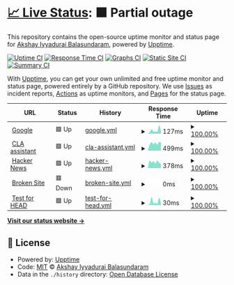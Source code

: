 # [📈 Live Status](https://ibakshay.github.io/test-uptime-2): <!--live status--> **🟧 Partial outage**

This repository contains the open-source uptime monitor and status page for [Akshay Iyyadurai Balasundaram](https://ibakshay.com/), powered by [Upptime](https://github.com/upptime/upptime).

[![Uptime CI](https://github.com/ibakshay/test-uptime-2/workflows/Uptime%20CI/badge.svg)](https://github.com/ibakshay/test-uptime-2/actions?query=workflow%3A%22Uptime+CI%22)
[![Response Time CI](https://github.com/ibakshay/test-uptime-2/workflows/Response%20Time%20CI/badge.svg)](https://github.com/ibakshay/test-uptime-2/actions?query=workflow%3A%22Response+Time+CI%22)
[![Graphs CI](https://github.com/ibakshay/test-uptime-2/workflows/Graphs%20CI/badge.svg)](https://github.com/ibakshay/test-uptime-2/actions?query=workflow%3A%22Graphs+CI%22)
[![Static Site CI](https://github.com/ibakshay/test-uptime-2/workflows/Static%20Site%20CI/badge.svg)](https://github.com/ibakshay/test-uptime-2/actions?query=workflow%3A%22Static+Site+CI%22)
[![Summary CI](https://github.com/ibakshay/test-uptime-2/workflows/Summary%20CI/badge.svg)](https://github.com/ibakshay/test-uptime-2/actions?query=workflow%3A%22Summary+CI%22)

With [Upptime](https://upptime.js.org), you can get your own unlimited and free uptime monitor and status page, powered entirely by a GitHub repository. We use [Issues](https://github.com/ibakshay/test-uptime-2/issues) as incident reports, [Actions](https://github.com/ibakshay/test-uptime-2/actions) as uptime monitors, and [Pages](https://ibakshay.github.io/test-uptime-2) for the status page.

<!--start: status pages-->
<!-- This summary is generated by Upptime (https://github.com/upptime/upptime) -->
<!-- Do not edit this manually, your changes will be overwritten -->
<!-- prettier-ignore -->
| URL | Status | History | Response Time | Uptime |
| --- | ------ | ------- | ------------- | ------ |
| <img alt="" src="https://icons.duckduckgo.com/ip3/www.google.com.ico" height="13"> [Google](https://www.google.com) | 🟩 Up | [google.yml](https://github.com/ibakshay/test-uptime-2/commits/HEAD/history/google.yml) | <details><summary><img alt="Response time graph" src="./graphs/google/response-time-week.png" height="20"> 127ms</summary><br><a href="https://ibakshay.github.io/test-uptime-2/history/google"><img alt="Response time 88" src="https://img.shields.io/endpoint?url=https%3A%2F%2Fraw.githubusercontent.com%2Fibakshay%2Ftest-uptime-2%2FHEAD%2Fapi%2Fgoogle%2Fresponse-time.json"></a><br><a href="https://ibakshay.github.io/test-uptime-2/history/google"><img alt="24-hour response time 57" src="https://img.shields.io/endpoint?url=https%3A%2F%2Fraw.githubusercontent.com%2Fibakshay%2Ftest-uptime-2%2FHEAD%2Fapi%2Fgoogle%2Fresponse-time-day.json"></a><br><a href="https://ibakshay.github.io/test-uptime-2/history/google"><img alt="7-day response time 127" src="https://img.shields.io/endpoint?url=https%3A%2F%2Fraw.githubusercontent.com%2Fibakshay%2Ftest-uptime-2%2FHEAD%2Fapi%2Fgoogle%2Fresponse-time-week.json"></a><br><a href="https://ibakshay.github.io/test-uptime-2/history/google"><img alt="30-day response time 100" src="https://img.shields.io/endpoint?url=https%3A%2F%2Fraw.githubusercontent.com%2Fibakshay%2Ftest-uptime-2%2FHEAD%2Fapi%2Fgoogle%2Fresponse-time-month.json"></a><br><a href="https://ibakshay.github.io/test-uptime-2/history/google"><img alt="1-year response time 86" src="https://img.shields.io/endpoint?url=https%3A%2F%2Fraw.githubusercontent.com%2Fibakshay%2Ftest-uptime-2%2FHEAD%2Fapi%2Fgoogle%2Fresponse-time-year.json"></a></details> | <details><summary><a href="https://ibakshay.github.io/test-uptime-2/history/google">100.00%</a></summary><a href="https://ibakshay.github.io/test-uptime-2/history/google"><img alt="All-time uptime 100.00%" src="https://img.shields.io/endpoint?url=https%3A%2F%2Fraw.githubusercontent.com%2Fibakshay%2Ftest-uptime-2%2FHEAD%2Fapi%2Fgoogle%2Fuptime.json"></a><br><a href="https://ibakshay.github.io/test-uptime-2/history/google"><img alt="24-hour uptime 100.00%" src="https://img.shields.io/endpoint?url=https%3A%2F%2Fraw.githubusercontent.com%2Fibakshay%2Ftest-uptime-2%2FHEAD%2Fapi%2Fgoogle%2Fuptime-day.json"></a><br><a href="https://ibakshay.github.io/test-uptime-2/history/google"><img alt="7-day uptime 100.00%" src="https://img.shields.io/endpoint?url=https%3A%2F%2Fraw.githubusercontent.com%2Fibakshay%2Ftest-uptime-2%2FHEAD%2Fapi%2Fgoogle%2Fuptime-week.json"></a><br><a href="https://ibakshay.github.io/test-uptime-2/history/google"><img alt="30-day uptime 100.00%" src="https://img.shields.io/endpoint?url=https%3A%2F%2Fraw.githubusercontent.com%2Fibakshay%2Ftest-uptime-2%2FHEAD%2Fapi%2Fgoogle%2Fuptime-month.json"></a><br><a href="https://ibakshay.github.io/test-uptime-2/history/google"><img alt="1-year uptime 100.00%" src="https://img.shields.io/endpoint?url=https%3A%2F%2Fraw.githubusercontent.com%2Fibakshay%2Ftest-uptime-2%2FHEAD%2Fapi%2Fgoogle%2Fuptime-year.json"></a></details>
| <img alt="" src="https://icons.duckduckgo.com/ip3/cla-assistant.io.ico" height="13"> [CLA assistant](https://cla-assistant.io) | 🟩 Up | [cla-assistant.yml](https://github.com/ibakshay/test-uptime-2/commits/HEAD/history/cla-assistant.yml) | <details><summary><img alt="Response time graph" src="./graphs/cla-assistant/response-time-week.png" height="20"> 499ms</summary><br><a href="https://ibakshay.github.io/test-uptime-2/history/cla-assistant"><img alt="Response time 318" src="https://img.shields.io/endpoint?url=https%3A%2F%2Fraw.githubusercontent.com%2Fibakshay%2Ftest-uptime-2%2FHEAD%2Fapi%2Fcla-assistant%2Fresponse-time.json"></a><br><a href="https://ibakshay.github.io/test-uptime-2/history/cla-assistant"><img alt="24-hour response time 375" src="https://img.shields.io/endpoint?url=https%3A%2F%2Fraw.githubusercontent.com%2Fibakshay%2Ftest-uptime-2%2FHEAD%2Fapi%2Fcla-assistant%2Fresponse-time-day.json"></a><br><a href="https://ibakshay.github.io/test-uptime-2/history/cla-assistant"><img alt="7-day response time 499" src="https://img.shields.io/endpoint?url=https%3A%2F%2Fraw.githubusercontent.com%2Fibakshay%2Ftest-uptime-2%2FHEAD%2Fapi%2Fcla-assistant%2Fresponse-time-week.json"></a><br><a href="https://ibakshay.github.io/test-uptime-2/history/cla-assistant"><img alt="30-day response time 563" src="https://img.shields.io/endpoint?url=https%3A%2F%2Fraw.githubusercontent.com%2Fibakshay%2Ftest-uptime-2%2FHEAD%2Fapi%2Fcla-assistant%2Fresponse-time-month.json"></a><br><a href="https://ibakshay.github.io/test-uptime-2/history/cla-assistant"><img alt="1-year response time 337" src="https://img.shields.io/endpoint?url=https%3A%2F%2Fraw.githubusercontent.com%2Fibakshay%2Ftest-uptime-2%2FHEAD%2Fapi%2Fcla-assistant%2Fresponse-time-year.json"></a></details> | <details><summary><a href="https://ibakshay.github.io/test-uptime-2/history/cla-assistant">100.00%</a></summary><a href="https://ibakshay.github.io/test-uptime-2/history/cla-assistant"><img alt="All-time uptime 100.00%" src="https://img.shields.io/endpoint?url=https%3A%2F%2Fraw.githubusercontent.com%2Fibakshay%2Ftest-uptime-2%2FHEAD%2Fapi%2Fcla-assistant%2Fuptime.json"></a><br><a href="https://ibakshay.github.io/test-uptime-2/history/cla-assistant"><img alt="24-hour uptime 100.00%" src="https://img.shields.io/endpoint?url=https%3A%2F%2Fraw.githubusercontent.com%2Fibakshay%2Ftest-uptime-2%2FHEAD%2Fapi%2Fcla-assistant%2Fuptime-day.json"></a><br><a href="https://ibakshay.github.io/test-uptime-2/history/cla-assistant"><img alt="7-day uptime 100.00%" src="https://img.shields.io/endpoint?url=https%3A%2F%2Fraw.githubusercontent.com%2Fibakshay%2Ftest-uptime-2%2FHEAD%2Fapi%2Fcla-assistant%2Fuptime-week.json"></a><br><a href="https://ibakshay.github.io/test-uptime-2/history/cla-assistant"><img alt="30-day uptime 100.00%" src="https://img.shields.io/endpoint?url=https%3A%2F%2Fraw.githubusercontent.com%2Fibakshay%2Ftest-uptime-2%2FHEAD%2Fapi%2Fcla-assistant%2Fuptime-month.json"></a><br><a href="https://ibakshay.github.io/test-uptime-2/history/cla-assistant"><img alt="1-year uptime 99.99%" src="https://img.shields.io/endpoint?url=https%3A%2F%2Fraw.githubusercontent.com%2Fibakshay%2Ftest-uptime-2%2FHEAD%2Fapi%2Fcla-assistant%2Fuptime-year.json"></a></details>
| <img alt="" src="https://icons.duckduckgo.com/ip3/news.ycombinator.com.ico" height="13"> [Hacker News](https://news.ycombinator.com) | 🟩 Up | [hacker-news.yml](https://github.com/ibakshay/test-uptime-2/commits/HEAD/history/hacker-news.yml) | <details><summary><img alt="Response time graph" src="./graphs/hacker-news/response-time-week.png" height="20"> 378ms</summary><br><a href="https://ibakshay.github.io/test-uptime-2/history/hacker-news"><img alt="Response time 312" src="https://img.shields.io/endpoint?url=https%3A%2F%2Fraw.githubusercontent.com%2Fibakshay%2Ftest-uptime-2%2FHEAD%2Fapi%2Fhacker-news%2Fresponse-time.json"></a><br><a href="https://ibakshay.github.io/test-uptime-2/history/hacker-news"><img alt="24-hour response time 372" src="https://img.shields.io/endpoint?url=https%3A%2F%2Fraw.githubusercontent.com%2Fibakshay%2Ftest-uptime-2%2FHEAD%2Fapi%2Fhacker-news%2Fresponse-time-day.json"></a><br><a href="https://ibakshay.github.io/test-uptime-2/history/hacker-news"><img alt="7-day response time 378" src="https://img.shields.io/endpoint?url=https%3A%2F%2Fraw.githubusercontent.com%2Fibakshay%2Ftest-uptime-2%2FHEAD%2Fapi%2Fhacker-news%2Fresponse-time-week.json"></a><br><a href="https://ibakshay.github.io/test-uptime-2/history/hacker-news"><img alt="30-day response time 285" src="https://img.shields.io/endpoint?url=https%3A%2F%2Fraw.githubusercontent.com%2Fibakshay%2Ftest-uptime-2%2FHEAD%2Fapi%2Fhacker-news%2Fresponse-time-month.json"></a><br><a href="https://ibakshay.github.io/test-uptime-2/history/hacker-news"><img alt="1-year response time 303" src="https://img.shields.io/endpoint?url=https%3A%2F%2Fraw.githubusercontent.com%2Fibakshay%2Ftest-uptime-2%2FHEAD%2Fapi%2Fhacker-news%2Fresponse-time-year.json"></a></details> | <details><summary><a href="https://ibakshay.github.io/test-uptime-2/history/hacker-news">100.00%</a></summary><a href="https://ibakshay.github.io/test-uptime-2/history/hacker-news"><img alt="All-time uptime 99.94%" src="https://img.shields.io/endpoint?url=https%3A%2F%2Fraw.githubusercontent.com%2Fibakshay%2Ftest-uptime-2%2FHEAD%2Fapi%2Fhacker-news%2Fuptime.json"></a><br><a href="https://ibakshay.github.io/test-uptime-2/history/hacker-news"><img alt="24-hour uptime 100.00%" src="https://img.shields.io/endpoint?url=https%3A%2F%2Fraw.githubusercontent.com%2Fibakshay%2Ftest-uptime-2%2FHEAD%2Fapi%2Fhacker-news%2Fuptime-day.json"></a><br><a href="https://ibakshay.github.io/test-uptime-2/history/hacker-news"><img alt="7-day uptime 100.00%" src="https://img.shields.io/endpoint?url=https%3A%2F%2Fraw.githubusercontent.com%2Fibakshay%2Ftest-uptime-2%2FHEAD%2Fapi%2Fhacker-news%2Fuptime-week.json"></a><br><a href="https://ibakshay.github.io/test-uptime-2/history/hacker-news"><img alt="30-day uptime 100.00%" src="https://img.shields.io/endpoint?url=https%3A%2F%2Fraw.githubusercontent.com%2Fibakshay%2Ftest-uptime-2%2FHEAD%2Fapi%2Fhacker-news%2Fuptime-month.json"></a><br><a href="https://ibakshay.github.io/test-uptime-2/history/hacker-news"><img alt="1-year uptime 99.90%" src="https://img.shields.io/endpoint?url=https%3A%2F%2Fraw.githubusercontent.com%2Fibakshay%2Ftest-uptime-2%2FHEAD%2Fapi%2Fhacker-news%2Fuptime-year.json"></a></details>
| <img alt="" src="https://icons.duckduckgo.com/ip3/thissitedoesnotexist.com.ico" height="13"> [Broken Site](https://thissitedoesnotexist.com) | 🟥 Down | [broken-site.yml](https://github.com/ibakshay/test-uptime-2/commits/HEAD/history/broken-site.yml) | <details><summary><img alt="Response time graph" src="./graphs/broken-site/response-time-week.png" height="20"> 0ms</summary><br><a href="https://ibakshay.github.io/test-uptime-2/history/broken-site"><img alt="Response time 0" src="https://img.shields.io/endpoint?url=https%3A%2F%2Fraw.githubusercontent.com%2Fibakshay%2Ftest-uptime-2%2FHEAD%2Fapi%2Fbroken-site%2Fresponse-time.json"></a><br><a href="https://ibakshay.github.io/test-uptime-2/history/broken-site"><img alt="24-hour response time 0" src="https://img.shields.io/endpoint?url=https%3A%2F%2Fraw.githubusercontent.com%2Fibakshay%2Ftest-uptime-2%2FHEAD%2Fapi%2Fbroken-site%2Fresponse-time-day.json"></a><br><a href="https://ibakshay.github.io/test-uptime-2/history/broken-site"><img alt="7-day response time 0" src="https://img.shields.io/endpoint?url=https%3A%2F%2Fraw.githubusercontent.com%2Fibakshay%2Ftest-uptime-2%2FHEAD%2Fapi%2Fbroken-site%2Fresponse-time-week.json"></a><br><a href="https://ibakshay.github.io/test-uptime-2/history/broken-site"><img alt="30-day response time 0" src="https://img.shields.io/endpoint?url=https%3A%2F%2Fraw.githubusercontent.com%2Fibakshay%2Ftest-uptime-2%2FHEAD%2Fapi%2Fbroken-site%2Fresponse-time-month.json"></a><br><a href="https://ibakshay.github.io/test-uptime-2/history/broken-site"><img alt="1-year response time 0" src="https://img.shields.io/endpoint?url=https%3A%2F%2Fraw.githubusercontent.com%2Fibakshay%2Ftest-uptime-2%2FHEAD%2Fapi%2Fbroken-site%2Fresponse-time-year.json"></a></details> | <details><summary><a href="https://ibakshay.github.io/test-uptime-2/history/broken-site">100.00%</a></summary><a href="https://ibakshay.github.io/test-uptime-2/history/broken-site"><img alt="All-time uptime 100.00%" src="https://img.shields.io/endpoint?url=https%3A%2F%2Fraw.githubusercontent.com%2Fibakshay%2Ftest-uptime-2%2FHEAD%2Fapi%2Fbroken-site%2Fuptime.json"></a><br><a href="https://ibakshay.github.io/test-uptime-2/history/broken-site"><img alt="24-hour uptime 100.00%" src="https://img.shields.io/endpoint?url=https%3A%2F%2Fraw.githubusercontent.com%2Fibakshay%2Ftest-uptime-2%2FHEAD%2Fapi%2Fbroken-site%2Fuptime-day.json"></a><br><a href="https://ibakshay.github.io/test-uptime-2/history/broken-site"><img alt="7-day uptime 100.00%" src="https://img.shields.io/endpoint?url=https%3A%2F%2Fraw.githubusercontent.com%2Fibakshay%2Ftest-uptime-2%2FHEAD%2Fapi%2Fbroken-site%2Fuptime-week.json"></a><br><a href="https://ibakshay.github.io/test-uptime-2/history/broken-site"><img alt="30-day uptime 100.00%" src="https://img.shields.io/endpoint?url=https%3A%2F%2Fraw.githubusercontent.com%2Fibakshay%2Ftest-uptime-2%2FHEAD%2Fapi%2Fbroken-site%2Fuptime-month.json"></a><br><a href="https://ibakshay.github.io/test-uptime-2/history/broken-site"><img alt="1-year uptime 100.00%" src="https://img.shields.io/endpoint?url=https%3A%2F%2Fraw.githubusercontent.com%2Fibakshay%2Ftest-uptime-2%2FHEAD%2Fapi%2Fbroken-site%2Fuptime-year.json"></a></details>
| <img alt="" src="https://icons.duckduckgo.com/ip3/www.google.com.ico" height="13"> [Test for HEAD](https://www.google.com) | 🟩 Up | [test-for-head.yml](https://github.com/ibakshay/test-uptime-2/commits/HEAD/history/test-for-head.yml) | <details><summary><img alt="Response time graph" src="./graphs/test-for-head/response-time-week.png" height="20"> 30ms</summary><br><a href="https://ibakshay.github.io/test-uptime-2/history/test-for-head"><img alt="Response time 26" src="https://img.shields.io/endpoint?url=https%3A%2F%2Fraw.githubusercontent.com%2Fibakshay%2Ftest-uptime-2%2FHEAD%2Fapi%2Ftest-for-head%2Fresponse-time.json"></a><br><a href="https://ibakshay.github.io/test-uptime-2/history/test-for-head"><img alt="24-hour response time 12" src="https://img.shields.io/endpoint?url=https%3A%2F%2Fraw.githubusercontent.com%2Fibakshay%2Ftest-uptime-2%2FHEAD%2Fapi%2Ftest-for-head%2Fresponse-time-day.json"></a><br><a href="https://ibakshay.github.io/test-uptime-2/history/test-for-head"><img alt="7-day response time 30" src="https://img.shields.io/endpoint?url=https%3A%2F%2Fraw.githubusercontent.com%2Fibakshay%2Ftest-uptime-2%2FHEAD%2Fapi%2Ftest-for-head%2Fresponse-time-week.json"></a><br><a href="https://ibakshay.github.io/test-uptime-2/history/test-for-head"><img alt="30-day response time 24" src="https://img.shields.io/endpoint?url=https%3A%2F%2Fraw.githubusercontent.com%2Fibakshay%2Ftest-uptime-2%2FHEAD%2Fapi%2Ftest-for-head%2Fresponse-time-month.json"></a><br><a href="https://ibakshay.github.io/test-uptime-2/history/test-for-head"><img alt="1-year response time 23" src="https://img.shields.io/endpoint?url=https%3A%2F%2Fraw.githubusercontent.com%2Fibakshay%2Ftest-uptime-2%2FHEAD%2Fapi%2Ftest-for-head%2Fresponse-time-year.json"></a></details> | <details><summary><a href="https://ibakshay.github.io/test-uptime-2/history/test-for-head">100.00%</a></summary><a href="https://ibakshay.github.io/test-uptime-2/history/test-for-head"><img alt="All-time uptime 100.00%" src="https://img.shields.io/endpoint?url=https%3A%2F%2Fraw.githubusercontent.com%2Fibakshay%2Ftest-uptime-2%2FHEAD%2Fapi%2Ftest-for-head%2Fuptime.json"></a><br><a href="https://ibakshay.github.io/test-uptime-2/history/test-for-head"><img alt="24-hour uptime 100.00%" src="https://img.shields.io/endpoint?url=https%3A%2F%2Fraw.githubusercontent.com%2Fibakshay%2Ftest-uptime-2%2FHEAD%2Fapi%2Ftest-for-head%2Fuptime-day.json"></a><br><a href="https://ibakshay.github.io/test-uptime-2/history/test-for-head"><img alt="7-day uptime 100.00%" src="https://img.shields.io/endpoint?url=https%3A%2F%2Fraw.githubusercontent.com%2Fibakshay%2Ftest-uptime-2%2FHEAD%2Fapi%2Ftest-for-head%2Fuptime-week.json"></a><br><a href="https://ibakshay.github.io/test-uptime-2/history/test-for-head"><img alt="30-day uptime 100.00%" src="https://img.shields.io/endpoint?url=https%3A%2F%2Fraw.githubusercontent.com%2Fibakshay%2Ftest-uptime-2%2FHEAD%2Fapi%2Ftest-for-head%2Fuptime-month.json"></a><br><a href="https://ibakshay.github.io/test-uptime-2/history/test-for-head"><img alt="1-year uptime 100.00%" src="https://img.shields.io/endpoint?url=https%3A%2F%2Fraw.githubusercontent.com%2Fibakshay%2Ftest-uptime-2%2FHEAD%2Fapi%2Ftest-for-head%2Fuptime-year.json"></a></details>

<!--end: status pages-->

[**Visit our status website →**](https://ibakshay.github.io/test-uptime-2)

## 📄 License

- Powered by: [Upptime](https://github.com/upptime/upptime)
- Code: [MIT](./LICENSE) © [Akshay Iyyadurai Balasundaram](https://ibakshay.com/)
- Data in the `./history` directory: [Open Database License](https://opendatacommons.org/licenses/odbl/1-0/)
